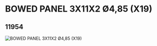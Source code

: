 # BOWED PANEL 3X11X2 Ø4,85 (X19)
## 11954
![BOWED PANEL 3X11X2 Ø4,85 (X19)](https://lc-www-live-s.legocdn.com/media/bricks/5/2/6022952.jpg)
